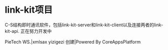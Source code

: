 # link-kit项目

C-S结构即时通讯软件，包括link-kit-server和link-kit-client以及连接两者的link-kit-api.
正在努力开发中

PieTech WS.|xmlsax yizigezi 创建|Powered By CoreAppsPlatform
